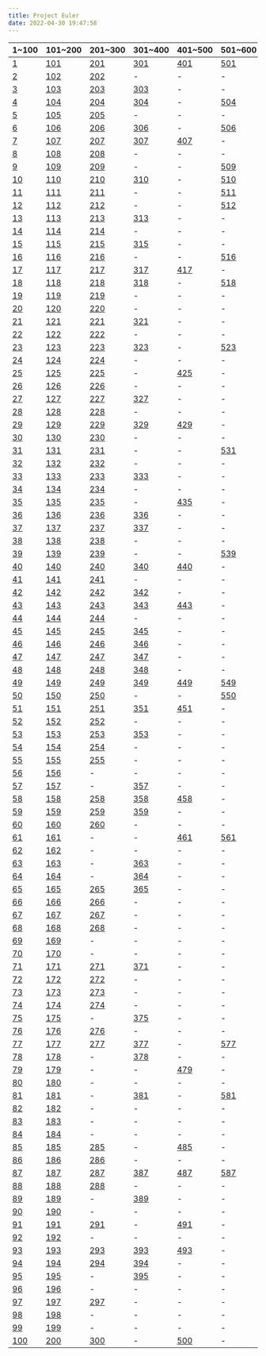 ```yaml
---
title: Project Euler
date: 2022-04-30 19:47:58
---
```



|1~100|101~200|201~300|301~400|401~500|501~600|601~700|701~800|801~?|
|-|-|-|-|-|-|-|-|-|
|[1](../QUESTION/Project-Euler-1)|[101](../QUESTION/Project-Euler-101)|[201](../QUESTION/Project-Euler-201)|[301](../QUESTION/Project-Euler-301)|[401](../QUESTION/Project-Euler-401)|[501](../QUESTION/Project-Euler-501)|[601](../QUESTION/Project-Euler-601)|-|-|
|[2](../QUESTION/Project-Euler-2)|[102](../QUESTION/Project-Euler-102)|[202](../QUESTION/Project-Euler-202)|-|-|-|-|-|-|
|[3](../QUESTION/Project-Euler-3)|[103](../QUESTION/Project-Euler-103)|[203](../QUESTION/Project-Euler-203)|[303](../QUESTION/Project-Euler-303)|-|-|-|-|-|
|[4](../QUESTION/Project-Euler-4)|[104](../QUESTION/Project-Euler-104)|[204](../QUESTION/Project-Euler-204)|[304](../QUESTION/Project-Euler-304)|-|[504](../QUESTION/Project-Euler-504)|-|[704](../QUESTION/Project-Euler-704)|[804](../QUESTION/Project-Euler-804)|
|[5](../QUESTION/Project-Euler-5)|[105](../QUESTION/Project-Euler-105)|[205](../QUESTION/Project-Euler-205)|-|-|-|-|-|-|
|[6](../QUESTION/Project-Euler-6)|[106](../QUESTION/Project-Euler-106)|[206](../QUESTION/Project-Euler-206)|[306](../QUESTION/Project-Euler-306)|-|[506](../QUESTION/Project-Euler-506)|-|[706](../QUESTION/Project-Euler-706)|-|
|[7](../QUESTION/Project-Euler-7)|[107](../QUESTION/Project-Euler-107)|[207](../QUESTION/Project-Euler-207)|[307](../QUESTION/Project-Euler-307)|[407](../QUESTION/Project-Euler-407)|-|[607](../QUESTION/Project-Euler-607)|-|-|
|[8](../QUESTION/Project-Euler-8)|[108](../QUESTION/Project-Euler-108)|[208](../QUESTION/Project-Euler-208)|-|-|-|-|-|-|
|[9](../QUESTION/Project-Euler-9)|[109](../QUESTION/Project-Euler-109)|[209](../QUESTION/Project-Euler-209)|-|-|[509](../QUESTION/Project-Euler-509)|[609](../QUESTION/Project-Euler-609)|[709](../QUESTION/Project-Euler-709)|-|
|[10](../QUESTION/Project-Euler-10)|[110](../QUESTION/Project-Euler-110)|[210](../QUESTION/Project-Euler-210)|[310](../QUESTION/Project-Euler-310)|-|[510](../QUESTION/Project-Euler-510)|-|[710](../QUESTION/Project-Euler-710)|-|
|[11](../QUESTION/Project-Euler-11)|[111](../QUESTION/Project-Euler-111)|[211](../QUESTION/Project-Euler-211)|-|-|[511](../QUESTION/Project-Euler-511)|-|-|-|
|[12](../QUESTION/Project-Euler-12)|[112](../QUESTION/Project-Euler-112)|[212](../QUESTION/Project-Euler-212)|-|-|[512](../QUESTION/Project-Euler-512)|-|[712](../QUESTION/Project-Euler-712)|-|
|[13](../QUESTION/Project-Euler-13)|[113](../QUESTION/Project-Euler-113)|[213](../QUESTION/Project-Euler-213)|[313](../QUESTION/Project-Euler-313)|-|-|[613](../QUESTION/Project-Euler-613)|[713](../QUESTION/Project-Euler-713)|-|
|[14](../QUESTION/Project-Euler-14)|[114](../QUESTION/Project-Euler-114)|[214](../QUESTION/Project-Euler-214)|-|-|-|-|-|-|
|[15](../QUESTION/Project-Euler-15)|[115](../QUESTION/Project-Euler-115)|[215](../QUESTION/Project-Euler-215)|[315](../QUESTION/Project-Euler-315)|-|-|-|-|-|
|[16](../QUESTION/Project-Euler-16)|[116](../QUESTION/Project-Euler-116)|[216](../QUESTION/Project-Euler-216)|-|-|[516](../QUESTION/Project-Euler-516)|-|-|-|
|[17](../QUESTION/Project-Euler-17)|[117](../QUESTION/Project-Euler-117)|[217](../QUESTION/Project-Euler-217)|[317](../QUESTION/Project-Euler-317)|[417](../QUESTION/Project-Euler-417)|-|-|-|-|
|[18](../QUESTION/Project-Euler-18)|[118](../QUESTION/Project-Euler-118)|[218](../QUESTION/Project-Euler-218)|[318](../QUESTION/Project-Euler-318)|-|[518](../QUESTION/Project-Euler-518)|[618](../QUESTION/Project-Euler-618)|-|-|
|[19](../QUESTION/Project-Euler-19)|[119](../QUESTION/Project-Euler-119)|[219](../QUESTION/Project-Euler-219)|-|-|-|-|[719](../QUESTION/Project-Euler-719)|-|
|[20](../QUESTION/Project-Euler-20)|[120](../QUESTION/Project-Euler-120)|[220](../QUESTION/Project-Euler-220)|-|-|-|-|-|-|
|[21](../QUESTION/Project-Euler-21)|[121](../QUESTION/Project-Euler-121)|[221](../QUESTION/Project-Euler-221)|[321](../QUESTION/Project-Euler-321)|-|-|-|-|-|
|[22](../QUESTION/Project-Euler-22)|[122](../QUESTION/Project-Euler-122)|[222](../QUESTION/Project-Euler-222)|-|-|-|[622](../QUESTION/Project-Euler-622)|-|-|
|[23](../QUESTION/Project-Euler-23)|[123](../QUESTION/Project-Euler-123)|[223](../QUESTION/Project-Euler-223)|[323](../QUESTION/Project-Euler-323)|-|[523](../QUESTION/Project-Euler-523)|-|-|-|
|[24](../QUESTION/Project-Euler-24)|[124](../QUESTION/Project-Euler-124)|[224](../QUESTION/Project-Euler-224)|-|-|-|[624](../QUESTION/Project-Euler-624)|[724](../QUESTION/Project-Euler-724)|-|
|[25](../QUESTION/Project-Euler-25)|[125](../QUESTION/Project-Euler-125)|[225](../QUESTION/Project-Euler-225)|-|[425](../QUESTION/Project-Euler-425)|-|[625](../QUESTION/Project-Euler-625)|[725](../QUESTION/Project-Euler-725)|-|
|[26](../QUESTION/Project-Euler-26)|[126](../QUESTION/Project-Euler-126)|[226](../QUESTION/Project-Euler-226)|-|-|-|-|-|-|
|[27](../QUESTION/Project-Euler-27)|[127](../QUESTION/Project-Euler-127)|[227](../QUESTION/Project-Euler-227)|[327](../QUESTION/Project-Euler-327)|-|-|-|[727](../QUESTION/Project-Euler-727)|-|
|[28](../QUESTION/Project-Euler-28)|[128](../QUESTION/Project-Euler-128)|[228](../QUESTION/Project-Euler-228)|-|-|-|-|-|-|
|[29](../QUESTION/Project-Euler-29)|[129](../QUESTION/Project-Euler-129)|[229](../QUESTION/Project-Euler-229)|[329](../QUESTION/Project-Euler-329)|[429](../QUESTION/Project-Euler-429)|-|-|-|-|
|[30](../QUESTION/Project-Euler-30)|[130](../QUESTION/Project-Euler-130)|[230](../QUESTION/Project-Euler-230)|-|-|-|[630](../QUESTION/Project-Euler-630)|-|-|
|[31](../QUESTION/Project-Euler-31)|[131](../QUESTION/Project-Euler-131)|[231](../QUESTION/Project-Euler-231)|-|-|[531](../QUESTION/Project-Euler-531)|-|[731](../QUESTION/Project-Euler-731)|-|
|[32](../QUESTION/Project-Euler-32)|[132](../QUESTION/Project-Euler-132)|[232](../QUESTION/Project-Euler-232)|-|-|-|-|-|-|
|[33](../QUESTION/Project-Euler-33)|[133](../QUESTION/Project-Euler-133)|[233](../QUESTION/Project-Euler-233)|[333](../QUESTION/Project-Euler-333)|-|-|-|[733](../QUESTION/Project-Euler-733)|-|
|[34](../QUESTION/Project-Euler-34)|[134](../QUESTION/Project-Euler-134)|[234](../QUESTION/Project-Euler-234)|-|-|-|-|-|-|
|[35](../QUESTION/Project-Euler-35)|[135](../QUESTION/Project-Euler-135)|[235](../QUESTION/Project-Euler-235)|-|[435](../QUESTION/Project-Euler-435)|-|-|-|-|
|[36](../QUESTION/Project-Euler-36)|[136](../QUESTION/Project-Euler-136)|[236](../QUESTION/Project-Euler-236)|[336](../QUESTION/Project-Euler-336)|-|-|-|-|-|
|[37](../QUESTION/Project-Euler-37)|[137](../QUESTION/Project-Euler-137)|[237](../QUESTION/Project-Euler-237)|[337](../QUESTION/Project-Euler-337)|-|-|-|-|-|
|[38](../QUESTION/Project-Euler-38)|[138](../QUESTION/Project-Euler-138)|[238](../QUESTION/Project-Euler-238)|-|-|-|-|-|-|
|[39](../QUESTION/Project-Euler-39)|[139](../QUESTION/Project-Euler-139)|[239](../QUESTION/Project-Euler-239)|-|-|[539](../QUESTION/Project-Euler-539)|-|[739](../QUESTION/Project-Euler-739)|-|
|[40](../QUESTION/Project-Euler-40)|[140](../QUESTION/Project-Euler-140)|[240](../QUESTION/Project-Euler-240)|[340](../QUESTION/Project-Euler-340)|[440](../QUESTION/Project-Euler-440)|-|-|-|-|
|[41](../QUESTION/Project-Euler-41)|[141](../QUESTION/Project-Euler-141)|[241](../QUESTION/Project-Euler-241)|-|-|-|-|-|-|
|[42](../QUESTION/Project-Euler-42)|[142](../QUESTION/Project-Euler-142)|[242](../QUESTION/Project-Euler-242)|[342](../QUESTION/Project-Euler-342)|-|-|-|-|-|
|[43](../QUESTION/Project-Euler-43)|[143](../QUESTION/Project-Euler-143)|[243](../QUESTION/Project-Euler-243)|[343](../QUESTION/Project-Euler-343)|[443](../QUESTION/Project-Euler-443)|-|[643](../QUESTION/Project-Euler-643)|[743](../QUESTION/Project-Euler-743)|-|
|[44](../QUESTION/Project-Euler-44)|[144](../QUESTION/Project-Euler-144)|[244](../QUESTION/Project-Euler-244)|-|-|-|-|-|-|
|[45](../QUESTION/Project-Euler-45)|[145](../QUESTION/Project-Euler-145)|[245](../QUESTION/Project-Euler-245)|[345](../QUESTION/Project-Euler-345)|-|-|-|[745](../QUESTION/Project-Euler-745)|-|
|[46](../QUESTION/Project-Euler-46)|[146](../QUESTION/Project-Euler-146)|[246](../QUESTION/Project-Euler-246)|[346](../QUESTION/Project-Euler-346)|-|-|-|-|-|
|[47](../QUESTION/Project-Euler-47)|[147](../QUESTION/Project-Euler-147)|[247](../QUESTION/Project-Euler-247)|[347](../QUESTION/Project-Euler-347)|-|-|-|-|-|
|[48](../QUESTION/Project-Euler-48)|[148](../QUESTION/Project-Euler-148)|[248](../QUESTION/Project-Euler-248)|[348](../QUESTION/Project-Euler-348)|-|-|-|-|-|
|[49](../QUESTION/Project-Euler-49)|[149](../QUESTION/Project-Euler-149)|[249](../QUESTION/Project-Euler-249)|[349](../QUESTION/Project-Euler-349)|[449](../QUESTION/Project-Euler-449)|[549](../QUESTION/Project-Euler-549)|[649](../QUESTION/Project-Euler-649)|[749](../QUESTION/Project-Euler-749)|-|
|[50](../QUESTION/Project-Euler-50)|[150](../QUESTION/Project-Euler-150)|[250](../QUESTION/Project-Euler-250)|-|-|[550](../QUESTION/Project-Euler-550)|[650](../QUESTION/Project-Euler-650)|-|-|
|[51](../QUESTION/Project-Euler-51)|[151](../QUESTION/Project-Euler-151)|[251](../QUESTION/Project-Euler-251)|[351](../QUESTION/Project-Euler-351)|[451](../QUESTION/Project-Euler-451)|-|-|[751](../QUESTION/Project-Euler-751)|-|
|[52](../QUESTION/Project-Euler-52)|[152](../QUESTION/Project-Euler-152)|[252](../QUESTION/Project-Euler-252)|-|-|-|-|-|-|
|[53](../QUESTION/Project-Euler-53)|[153](../QUESTION/Project-Euler-153)|[253](../QUESTION/Project-Euler-253)|[353](../QUESTION/Project-Euler-353)|-|-|-|-|-|
|[54](../QUESTION/Project-Euler-54)|[154](../QUESTION/Project-Euler-154)|[254](../QUESTION/Project-Euler-254)|-|-|-|-|[754](../QUESTION/Project-Euler-754)|-|
|[55](../QUESTION/Project-Euler-55)|[155](../QUESTION/Project-Euler-155)|[255](../QUESTION/Project-Euler-255)|-|-|-|-|[755](../QUESTION/Project-Euler-755)|-|
|[56](../QUESTION/Project-Euler-56)|[156](../QUESTION/Project-Euler-156)|-|-|-|-|-|-|-|
|[57](../QUESTION/Project-Euler-57)|[157](../QUESTION/Project-Euler-157)|-|[357](../QUESTION/Project-Euler-357)|-|-|-|[757](../QUESTION/Project-Euler-757)|-|
|[58](../QUESTION/Project-Euler-58)|[158](../QUESTION/Project-Euler-158)|[258](../QUESTION/Project-Euler-258)|[358](../QUESTION/Project-Euler-358)|[458](../QUESTION/Project-Euler-458)|-|-|-|-|
|[59](../QUESTION/Project-Euler-59)|[159](../QUESTION/Project-Euler-159)|[259](../QUESTION/Project-Euler-259)|[359](../QUESTION/Project-Euler-359)|-|-|-|-|-|
|[60](../QUESTION/Project-Euler-60)|[160](../QUESTION/Project-Euler-160)|[260](../QUESTION/Project-Euler-260)|-|-|-|-|-|-|
|[61](../QUESTION/Project-Euler-61)|[161](../QUESTION/Project-Euler-161)|-|-|[461](../QUESTION/Project-Euler-461)|[561](../QUESTION/Project-Euler-561)|-|-|-|
|[62](../QUESTION/Project-Euler-62)|[162](../QUESTION/Project-Euler-162)|-|-|-|-|[662](../QUESTION/Project-Euler-662)|-|-|
|[63](../QUESTION/Project-Euler-63)|[163](../QUESTION/Project-Euler-163)|-|[363](../QUESTION/Project-Euler-363)|-|-|[663](../QUESTION/Project-Euler-663)|-|-|
|[64](../QUESTION/Project-Euler-64)|[164](../QUESTION/Project-Euler-164)|-|[364](../QUESTION/Project-Euler-364)|-|-|-|-|-|
|[65](../QUESTION/Project-Euler-65)|[165](../QUESTION/Project-Euler-165)|[265](../QUESTION/Project-Euler-265)|[365](../QUESTION/Project-Euler-365)|-|-|-|-|-|
|[66](../QUESTION/Project-Euler-66)|[166](../QUESTION/Project-Euler-166)|[266](../QUESTION/Project-Euler-266)|-|-|-|-|-|-|
|[67](../QUESTION/Project-Euler-67)|[167](../QUESTION/Project-Euler-167)|[267](../QUESTION/Project-Euler-267)|-|-|-|-|-|-|
|[68](../QUESTION/Project-Euler-68)|[168](../QUESTION/Project-Euler-168)|[268](../QUESTION/Project-Euler-268)|-|-|-|[668](../QUESTION/Project-Euler-668)|-|-|
|[69](../QUESTION/Project-Euler-69)|[169](../QUESTION/Project-Euler-169)|-|-|-|-|-|-|-|
|[70](../QUESTION/Project-Euler-70)|[170](../QUESTION/Project-Euler-170)|-|-|-|-|-|-|-|
|[71](../QUESTION/Project-Euler-71)|[171](../QUESTION/Project-Euler-171)|[271](../QUESTION/Project-Euler-271)|[371](../QUESTION/Project-Euler-371)|-|-|-|-|-|
|[72](../QUESTION/Project-Euler-72)|[172](../QUESTION/Project-Euler-172)|[272](../QUESTION/Project-Euler-272)|-|-|-|-|-|-|
|[73](../QUESTION/Project-Euler-73)|[173](../QUESTION/Project-Euler-173)|[273](../QUESTION/Project-Euler-273)|-|-|-|-|-|-|
|[74](../QUESTION/Project-Euler-74)|[174](../QUESTION/Project-Euler-174)|[274](../QUESTION/Project-Euler-274)|-|-|-|-|-|-|
|[75](../QUESTION/Project-Euler-75)|[175](../QUESTION/Project-Euler-175)|-|[375](../QUESTION/Project-Euler-375)|-|-|[675](../QUESTION/Project-Euler-675)|-|-|
|[76](../QUESTION/Project-Euler-76)|[176](../QUESTION/Project-Euler-176)|[276](../QUESTION/Project-Euler-276)|-|-|-|-|[776](../QUESTION/Project-Euler-776)|-|
|[77](../QUESTION/Project-Euler-77)|[177](../QUESTION/Project-Euler-177)|[277](../QUESTION/Project-Euler-277)|[377](../QUESTION/Project-Euler-377)|-|[577](../QUESTION/Project-Euler-577)|-|-|-|
|[78](../QUESTION/Project-Euler-78)|[178](../QUESTION/Project-Euler-178)|-|[378](../QUESTION/Project-Euler-378)|-|-|-|-|-|
|[79](../QUESTION/Project-Euler-79)|[179](../QUESTION/Project-Euler-179)|-|-|[479](../QUESTION/Project-Euler-479)|-|[679](../QUESTION/Project-Euler-679)|-|-|
|[80](../QUESTION/Project-Euler-80)|[180](../QUESTION/Project-Euler-180)|-|-|-|-|-|-|-|
|[81](../QUESTION/Project-Euler-81)|[181](../QUESTION/Project-Euler-181)|-|[381](../QUESTION/Project-Euler-381)|-|[581](../QUESTION/Project-Euler-581)|-|-|-|
|[82](../QUESTION/Project-Euler-82)|[182](../QUESTION/Project-Euler-182)|-|-|-|-|-|-|-|
|[83](../QUESTION/Project-Euler-83)|[183](../QUESTION/Project-Euler-183)|-|-|-|-|-|-|-|
|[84](../QUESTION/Project-Euler-84)|[184](../QUESTION/Project-Euler-184)|-|-|-|-|[684](../QUESTION/Project-Euler-684)|-|-|
|[85](../QUESTION/Project-Euler-85)|[185](../QUESTION/Project-Euler-185)|[285](../QUESTION/Project-Euler-285)|-|[485](../QUESTION/Project-Euler-485)|-|-|-|-|
|[86](../QUESTION/Project-Euler-86)|[186](../QUESTION/Project-Euler-186)|[286](../QUESTION/Project-Euler-286)|-|-|-|[686](../QUESTION/Project-Euler-686)|-|-|
|[87](../QUESTION/Project-Euler-87)|[187](../QUESTION/Project-Euler-187)|[287](../QUESTION/Project-Euler-287)|[387](../QUESTION/Project-Euler-387)|[487](../QUESTION/Project-Euler-487)|[587](../QUESTION/Project-Euler-587)|-|-|-|
|[88](../QUESTION/Project-Euler-88)|[188](../QUESTION/Project-Euler-188)|[288](../QUESTION/Project-Euler-288)|-|-|-|[688](../QUESTION/Project-Euler-688)|[788](../QUESTION/Project-Euler-788)|-|
|[89](../QUESTION/Project-Euler-89)|[189](../QUESTION/Project-Euler-189)|-|[389](../QUESTION/Project-Euler-389)|-|-|-|-|-|
|[90](../QUESTION/Project-Euler-90)|[190](../QUESTION/Project-Euler-190)|-|-|-|-|-|-|-|
|[91](../QUESTION/Project-Euler-91)|[191](../QUESTION/Project-Euler-191)|[291](../QUESTION/Project-Euler-291)|-|[491](../QUESTION/Project-Euler-491)|-|-|-|-|
|[92](../QUESTION/Project-Euler-92)|[192](../QUESTION/Project-Euler-192)|-|-|-|-|[692](../QUESTION/Project-Euler-692)|-|-|
|[93](../QUESTION/Project-Euler-93)|[193](../QUESTION/Project-Euler-193)|[293](../QUESTION/Project-Euler-293)|[393](../QUESTION/Project-Euler-393)|[493](../QUESTION/Project-Euler-493)|-|-|[793](../QUESTION/Project-Euler-793)|-|
|[94](../QUESTION/Project-Euler-94)|[194](../QUESTION/Project-Euler-194)|[294](../QUESTION/Project-Euler-294)|[394](../QUESTION/Project-Euler-394)|-|-|[694](../QUESTION/Project-Euler-694)|-|-|
|[95](../QUESTION/Project-Euler-95)|[195](../QUESTION/Project-Euler-195)|-|[395](../QUESTION/Project-Euler-395)|-|-|-|[795](../QUESTION/Project-Euler-795)|-|
|[96](../QUESTION/Project-Euler-96)|[196](../QUESTION/Project-Euler-196)|-|-|-|-|-|-|-|
|[97](../QUESTION/Project-Euler-97)|[197](../QUESTION/Project-Euler-197)|[297](../QUESTION/Project-Euler-297)|-|-|-|-|-|-|
|[98](../QUESTION/Project-Euler-98)|[198](../QUESTION/Project-Euler-198)|-|-|-|-|-|-|-|
|[99](../QUESTION/Project-Euler-99)|[199](../QUESTION/Project-Euler-199)|-|-|-|-|-|-|-|
|[100](../QUESTION/Project-Euler-100)|[200](../QUESTION/Project-Euler-200)|[300](../QUESTION/Project-Euler-300)|-|[500](../QUESTION/Project-Euler-500)|-|[700](../QUESTION/Project-Euler-700)|[800](../QUESTION/Project-Euler-800)|-|
